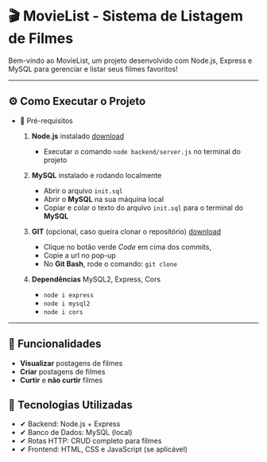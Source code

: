 # 🎬 MovieList - Sistema de Listagem de Filmes
Bem-vindo ao MovieList, um projeto desenvolvido com Node.js, Express e MySQL para gerenciar e listar seus filmes favoritos!
***
## ⚙️ Como Executar o Projeto
- 📌 Pré-requisitos 

    1. **Node.js** instalado [download](https://exemplo.com)
        - Executar o comando `node backend/server.js` no terminal do projeto  

    2. **MySQL** instalado e rodando localmente 
        - Abrir o arquivo `init.sql`
        - Abrir o **MySQL** na sua máquina local
        - Copiar e colar o texto do arquivo `init.sql` para o terminal do **MySQL**

    3. **GIT** (opcional, caso queira clonar o repositório) [download](https://git-scm.com/downloads)  
        - Clique no botão verde _Code_ em cima dos commits,
        - Copie a url no pop-up
        - No **Git Bash**, rode o comando: `git clone `
    4. **Dependências** MySQL2, Express, Cors
        - `node i express`
        - `node i mysql2`
        - `node i cors`

---

## 📍 Funcionalidades
* **Visualizar** postagens de filmes
* **Criar** postagens de filmes
* **Curtir** e **não curtir** filmes

## 🚀 Tecnologias Utilizadas
- ✔ Backend: Node.js + Express
- ✔ Banco de Dados: MySQL (local)
- ✔ Rotas HTTP: CRUD completo para filmes
- ✔ Frontend: HTML, CSS e JavaScript (se aplicável)

